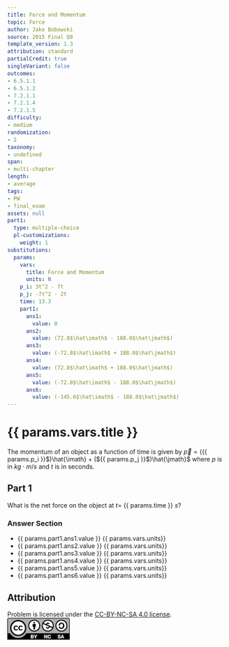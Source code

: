 ```yaml
---
title: Force and Momentum
topic: Force
author: Jake Bobowski
source: 2015 Final Q8
template_version: 1.3
attribution: standard
partialCredit: true
singleVariant: false
outcomes:
- 6.5.1.1
- 6.5.1.2
- 7.2.1.1
- 7.2.1.4
- 7.2.1.5
difficulty:
- medium
randomization:
- 2
taxonomy:
- undefined
span:
- multi-chapter
length:
- average
tags:
- PW
- final_exam
assets: null
part1:
  type: multiple-choice
  pl-customizations:
    weight: 1
substitutions:
  params:
    vars:
      title: Force and Momentum
      units: N
    p_i: 3t^2 - 7t
    p_j: -7t^2 - 2t
    time: 13.3
    part1:
      ans1:
        value: 0
      ans2:
        value: (72.8$\hat\imath$ - 188.0$\hat\jmath$)
      ans3:
        value: (-72.8$\hat\imath$ + 188.0$\hat\jmath$)
      ans4:
        value: (72.8$\hat\imath$ + 188.0$\hat\jmath$)
      ans5:
        value: (-72.8$\hat\imath$ - 188.0$\hat\jmath$)
      ans6:
        value: (-145.6$\hat\imath$ - 188.0$\hat\jmath$)
---
```

# {{ params.vars.title }}
The momentum of an object as a function of time is given by $\vec{p} = (${{ params.p_i }}$)\hat{\imath} + (${{ params.p_j }}$)\hat{\jmath}$ where $p$ is in $kg\cdot m/s$ and $t$ is in seconds.

## Part 1

What is the net force on the object at $t=$ {{ params.time }} $s$?

### Answer Section

- {{ params.part1.ans1.value }} {{ params.vars.units}}
- {{ params.part1.ans2.value }} {{ params.vars.units}}
- {{ params.part1.ans3.value }} {{ params.vars.units}}
- {{ params.part1.ans4.value }} {{ params.vars.units}}
- {{ params.part1.ans5.value }} {{ params.vars.units}}
- {{ params.part1.ans6.value }} {{ params.vars.units}}

## Attribution

Problem is licensed under the [CC-BY-NC-SA 4.0 license](https://creativecommons.org/licenses/by-nc-sa/4.0/).<br> ![The Creative Commons 4.0 license requiring attribution-BY, non-commercial-NC, and share-alike-SA license.](https://raw.githubusercontent.com/firasm/bits/master/by-nc-sa.png)